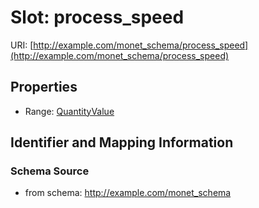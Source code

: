 # Slot: process_speed

URI: [http://example.com/monet_schema/process_speed](http://example.com/monet_schema/process_speed)



<!-- no inheritance hierarchy -->


## Properties

 * Range: [QuantityValue](QuantityValue.md)



## Identifier and Mapping Information







### Schema Source


* from schema: http://example.com/monet_schema



